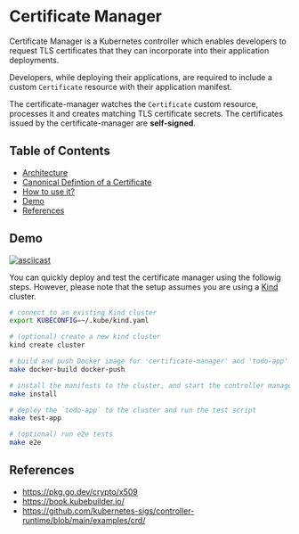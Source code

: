 # Certificate Manager

Certificate Manager is a Kubernetes controller which enables developers to
request TLS certificates that they can incorporate into their application
deployments.

Developers, while deploying their applications, are required to include a custom
`Certificate` resource with their application manifest.

The certificate-manager watches the `Certificate` custom resource, processes it
and creates matching TLS certificate secrets. The certificates issued by the
certificate-manager are **self-signed**.

## Table of Contents

- [Architecture](./docs/architectue.md)
- [Canonical Defintion of a Certificate](./docs/architectue.md/#canonical-definition-of-a-certificate)
- [How to use it?](./docs/how-to-use.md)
- [Demo](#demo)
- [References](#references)

## Demo

[![asciicast](https://asciinema.org/a/RtXnx6uKhp2cfSDVZKHLCollS.svg)](https://asciinema.org/a/RtXnx6uKhp2cfSDVZKHLCollS)

You can quickly deploy and test the certificate manager using the followig steps.
However, please note that the setup assumes you are using a
[Kind](https://kind.sigs.k8s.io/) cluster.

```sh
# connect to an existing Kind cluster
export KUBECONFIG=~/.kube/kind.yaml

# (optional) create a new kind cluster
kind create cluster

# build and push Docker image for 'certificate-manager' and 'todo-app'
make docker-build docker-push

# install the manifests to the cluster, and start the controller manager
make install

# deploy the `todo-app` to the cluster and run the test script
make test-app

# (optional) run e2e tests
make e2e
```

## References

- https://pkg.go.dev/crypto/x509
- https://book.kubebuilder.io/
- https://github.com/kubernetes-sigs/controller-runtime/blob/main/examples/crd/
